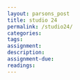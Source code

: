 ```yaml
---  
layout: parsons_post  
title: studio 24 
permalink: /studio24/  
categories:   
tags:  
assignment: 
description: 
assignment-due: 
readings: 
---  
```

